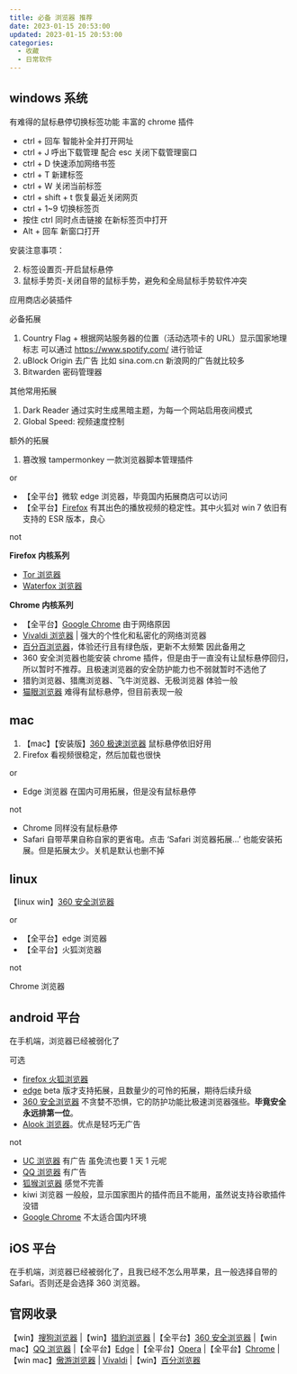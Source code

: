 ```yaml
---
title: 必备 浏览器 推荐
date: 2023-01-15 20:53:00
updated: 2023-01-15 20:53:00
categories:
  - 收藏
  - 日常软件
---
```


## windows 系统


有难得的鼠标悬停切换标签功能
丰富的 chrome 插件

<!-- more -->

* ctrl + 回车 智能补全并打开网址
* ctrl + J 呼出下载管理 配合 esc 关闭下载管理窗口
* ctrl + D 快速添加网络书签
* ctrl + T 新建标签
* ctrl + W 关闭当前标签
* ctrl + shift + t 恢复最近关闭网页
* ctrl + 1~9 切换标签页
* 按住 ctrl 同时点击链接 在新标签页中打开
* Alt + 回车 新窗口打开

安装注意事项：

2. 标签设置页-开启鼠标悬停
3. 鼠标手势页-关闭自带的鼠标手势，避免和全局鼠标手势软件冲突

应用商店必装插件

必备拓展

1. Country Flag + 根据网站服务器的位置（活动选项卡的 URL）显示国家地理标志 可以通过 https://www.spotify.com/ 进行验证
2. uBlock Origin 去广告 比如 sina.com.cn 新浪网的广告就比较多
3. Bitwarden 密码管理器

其他常用拓展

1. Dark Reader 通过实时生成黑暗主题，为每一个网站启用夜间模式
2. Global Speed: 视频速度控制

额外的拓展

1. 篡改猴 tampermonkey 一款浏览器脚本管理插件

or

* 【全平台】微软 edge 浏览器，毕竟国内拓展商店可以访问
* 【全平台】[Firefox](http://www.firefox.com.cn/) 有其出色的播放视频的稳定性。其中火狐对 win 7 依旧有支持的 ESR 版本，良心

not

**Firefox 内核系列**

* [Tor 浏览器](https://www.torproject.org/zh-CN/download/)
* [Waterfox 浏览器](https://www.waterfox.net/en-US/download/)

**Chrome 内核系列**

* 【全平台】[Google Chrome](https://www.google.cn/chrome/) 由于网络原因
* [Vivaldi 浏览器](https://vivaldi.com/zh-hans/) | 强大的个性化和私密化的网络浏览器 
* [百分百浏览器](https://www.centbrowser.cn/index.html)，体验还行且有绿色版，更新不太频繁 因此备用之
* 360 安全浏览器也能安装 chrome 插件，但是由于一直没有让鼠标悬停回归，所以暂时不推荐。且极速浏览器的安全防护能力也不弱就暂时不选他了
* 猎豹浏览器、猎鹰浏览器、飞牛浏览器、无极浏览器 体验一般
* [猫眼浏览器](https://www.catsxp.com/zh-hans/) 难得有鼠标悬停，但目前表现一般

## mac

1. 【mac】【安装版】[360 极速浏览器](https://browser.360.cn/ee/mac/index.html) 鼠标悬停依旧好用
2. Firefox 看视频很稳定，然后加载也很快

or

* Edge 浏览器 在国内可用拓展，但是没有鼠标悬停

not

* Chrome 同样没有鼠标悬停
* Safari 自带苹果自称自家的更省电。点击 ‘Safari 浏览器拓展...’ 也能安装拓展。但是拓展太少。关机是默认也删不掉

## linux

【linux win】[360 安全浏览器](https://browser.360.net/gc/index.html?src=se)

or

* 【全平台】edge 浏览器
* 【全平台】火狐浏览器

not

Chrome 浏览器

## android 平台

在手机端，浏览器已经被弱化了

可选

* [firefox 火狐浏览器](https://firefox.en.uptodown.com/android)
* [edge](https://sj.qq.com/appdetail/com.microsoft.emmx) beta 版才支持拓展，且数量少的可怜的拓展，期待后续升级
* [360 安全浏览器](https://sj.qq.com/appdetail/com.qihoo.browser) 不贪婪不恐惧，它的防护功能比极速浏览器强些。**毕竟安全永远排第一位**。
* [Alook 浏览器](https://www.coolapk.com/apk/alook.browser)。优点是轻巧无广告

not

* [UC 浏览器](https://sj.qq.com/appdetail/com.UCMobile) 有广告 虽免流也要 1 天 1 元呢
* [QQ 浏览器](https://sj.qq.com/appdetail/com.tencent.mtt) 有广告
* [狐猴浏览器](https://sj.qq.com/appdetail/com.lemurbrowser.exts) 感觉不完善
* kiwi 浏览器 一般般，显示国家图片的插件而且不能用，虽然说支持谷歌插件没错
* [Google Chrome](https://sj.qq.com/appdetail/com.android.chrome) 不太适合国内环境

## iOS 平台

在手机端，浏览器已经被弱化了，且我已经不怎么用苹果，且一般选择自带的 Safari。否则还是会选择 360 浏览器。

## 官网收录

【win】[搜狗浏览器](https://sogou.browser.qq.com) |【win】[猎豹浏览器](https://www.liebao.cn) |【全平台】[360 安全浏览器](https://browser.360.cn) |【win mac】[QQ 浏览器](https://browser.qq.com) |【全平台】[Edge](https://www.microsoft.com/zh-cn/edge) |【全平台】[Opera](https://www.opera.com/zh-cn) |【全平台】[Chrome](https://www.google.cn/intl/zh-CN/chrome) |【win mac】[傲游浏览器](https://www.maxthon.cn) | [Vivaldi](https://vivaldi.com) |【win】[百分浏览器](http://www.centbrowser.cn)
